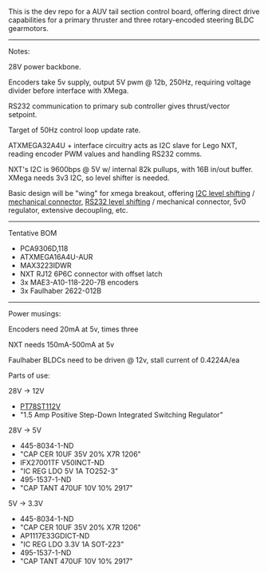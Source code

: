 This is the dev repo for a AUV tail section control board, offering direct drive capabilities for a primary thruster and three rotary-encoded steering BLDC gearmotors.

-----

Notes:

28V power backbone.

Encoders take 5v supply, output 5V pwm @ 12b, 250Hz, requiring voltage divider before interface with XMega.

RS232 communication to primary sub controller gives thrust/vector setpoint.

Target of 50Hz control loop update rate.

ATXMEGA32A4U + interface circuitry acts as I2C slave for Lego NXT, reading encoder PWM values and handling RS232 comms.

NXT's I2C is 9600bps @ 5V w/ internal 82k pullups, with 16B in/out buffer. XMega needs 3v3 I2C, so level shifter is needed.

Basic design will be "wing" for xmega breakout, offering [I2C level shifting](http://www.nxp.com/documents/data_sheet/PCA9306.pdf) / [mechanical connector](http://cgi.ebay.com/ws/eBayISAPI.dll?ViewItem&item=110980215829), [RS232 level shifting](http://datasheets.maximintegrated.com/en/ds/MAX3222-MAX3241.pdf) / mechanical connector, 5v0 regulator, extensive decoupling, etc.

-----

Tentative BOM

* PCA9306D,118
* ATXMEGA16A4U-AUR
* MAX3223IDWR
* NXT RJ12 6P6C connector with offset latch
* 3x MAE3-A10-118-220-7B encoders
* 3x Faulhaber 2622-012B

-----

Power musings:

Encoders need 20mA at 5v, times three

NXT needs 150mA-500mA at 5v

Faulhaber BLDCs need to be driven @ 12v, stall current of 0.4224A/ea

Parts of use:

28V -> 12V

* [PT78ST112V](http://www.ti.com/lit/ds/slts059a/slts059a.pdf)
 * "1.5 Amp Positive Step-Down Integrated Switching Regulator"

28V -> 5V

* 445-8034-1-ND
 * "CAP CER 10UF 35V 20% X7R 1206"
* IFX27001TF V50INCT-ND 
 * "IC REG LDO 5V 1A TO252-3"
* 495-1537-1-ND
 * "CAP TANT 470UF 10V 10% 2917"

5V -> 3.3V

* 445-8034-1-ND
 * "CAP CER 10UF 35V 20% X7R 1206"
* AP1117E33GDICT-ND
 * "IC REG LDO 3.3V 1A SOT-223"
* 495-1537-1-ND
 * "CAP TANT 470UF 10V 10% 2917"

